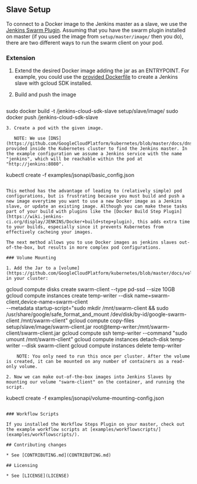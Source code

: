 ## Slave Setup

To connect to a Docker image to the Jenkins master as a slave, we use the [Jenkins Swarm Plugin](https://wiki.jenkins-ci.org/display/JENKINS/Swarm+Plugin). Assuming that you have the swarm plugin installed on master (if you used the image from `setup/master/image/` then you do), there are two different ways to run the swarm client on your pod.


### Extension

1. Extend the desired Docker image adding the jar as an ENTRYPOINT. For example, you could use the [provided Dockerfile](image/Dockerfile) to create a Jenkins slave with gcloud SDK installed.
2. Build and push the image

   ```
sudo docker build -t <mydockerhubid>/jenkins-cloud-sdk-slave setup/slave/image/
sudo docker push <mydockerhubid>/jenkins-cloud-sdk-slave
```
3. Create a pod with the given image.

   NOTE: We use [DNS](https://github.com/GoogleCloudPlatform/kubernetes/blob/master/docs/dns.md) provided inside the Kubernetes cluster to find the Jenkins master. In the example configuration we assume a Jenkins service with the name "jenkins", which will be reachable within the pod at "http://jenkins:8080".

   ```
kubectl create -f examples/jsonapi/basic_config.json
```

This method has the advantage of leading to (relatively simple) pod configurations, but is frustrating because you must build and push a new image everytime you want to use a new Docker image as a Jenkins slave, or update an existing image. Although you can make these tasks part of your build with plugins like the [Docker Build Step Plugin](https://wiki.jenkins-ci.org/display/JENKINS/Docker+build+step+plugin), this adds extra time to your builds, especially since it prevents Kubernetes from effectively cacheing your images.

The next method allows you to use Docker images as jenkins slaves out-of-the-box, but results in more complex pod configurations.

### Volume Mounting

1. Add the Jar to a [volume](https://github.com/GoogleCloudPlatform/kubernetes/blob/master/docs/volumes.md) in your cluster:

   ```
gcloud compute disks create swarm-client --type pd-ssd --size 10GB
gcloud compute instances create temp-writer --disk name=swarm-client,device-name=swarm-client \
	                    --metadata startup-script="sudo mkdir /mnt/swarm-client && sudo /usr/share/google/safe_format_and_mount /dev/disk/by-id/google-swarm-client /mnt/swarm-client"
gcloud compute copy-files setup/slave/image/swarm-client.jar root@temp-writer:/mnt/swarm-client/swarm-client.jar
gcloud compute ssh temp-writer --command "sudo umount /mnt/swarm-client"
gcloud compute instances detach-disk temp-writer --disk swarm-client
gcloud compute instances delete temp-writer
```
    NOTE: You only need to run this once per cluster. After the volume is created, it can be mounted on any number of containers as a read-only volume.

2. Now we can make out-of-the-box images into Jenkins Slaves by mounting our volume "swarm-client" on the container, and running the script.

   ```
kubectl create -f examples/jsonapi/volume-mounting-config.json
```

### Workflow Scripts

If you installed the Workflow Steps Plugin on your master, check out the example workflow scripts at [examples/workflowscripts/](examples/workflowscripts/).

## Contributing changes

* See [CONTRIBUTING.md](CONTRIBUTING.md)

## Licensing

* See [LICENSE](LICENSE)
